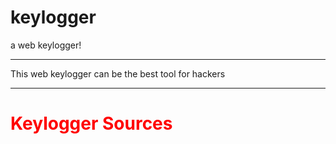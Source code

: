 # keylogger
a web keylogger!

***
This web keylogger can be the best tool for hackers
***

<h1 style="color: red;">
Keylogger Sources
</h1>
